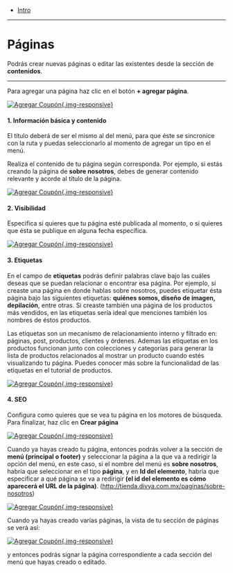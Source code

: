 - [Intro](#intro)

***

<a name="intro"></a>
# Páginas

Podrás crear nuevas páginas o editar las existentes desde la sección de **contenidos**.

---
Para agregar una página haz clic en el botón **+ agregar página**.

[![Agregar Coupón](/img/help/how/single/add-page.jpg){.img-responsive}](/img/help/how/single/add-page.jpg)

#### 1. Información básica y contenido

El título deberá de ser el mismo al del menú, para que éste se sincronice con la ruta y puedas seleccionarlo al momento de agregar un tipo en el menú.

Realiza el contenido de tu página según corresponda. Por ejemplo, si estás creando la página de **sobre nosotros**, debes de generar contenido relevante y acorde al título de la página.

[![Agregar Coupón](/img/help/how/single/page-info.jpg){.img-responsive}](/img/help/how/single/page-info.jpg)

#### 2. Visibilidad

Especifica si quieres que tu página esté publicada al momento, o si quieres que ésta se publique en alguna fecha específica.

[![Agregar Coupón](/img/help/how/single/page-visibility-date.jpg){.img-responsive}](/img/help/how/single/page-visibility-date.jpg)

#### 3. Etiquetas

En el campo de **etiquetas** podrás definir palabras clave bajo las cuáles deseas que se puedan relacionar o encontrar esa página. Por ejemplo, si creaste una página en donde hablas sobre nosotros, puedes etiquetar ésta página bajo las siguientes etiquetas: **quiénes somos, diseño de imagen, depilación**, entre otras. Si creaste también una página de los productos más vendidos, en las etiquetas sería ideal que menciones también los nombres de éstos productos.

Las etiquetas son un mecanismo de relacionamiento interno y filtrado en: páginas, post, productos, clientes y órdenes. Ademas las etiquetas en los productos funcionan junto con colecciones y categorías para generar la lista de productos relacionados al mostrar un producto cuando estés visualizando tu página. Puedes conocer más sobre la funcionalidad de las etiquetas en el tutorial de productos.

[![Agregar Coupón](/img/help/how/single/page-visibility-tags.jpg){.img-responsive}](/img/help/how/single/page-visibility-tags.jpg)

#### 4. SEO

Configura como quieres que se vea tu página en los motores de búsqueda.
Para finalizar, haz clic en **Crear página**

[![Agregar Coupón](/img/help/how/single/page-seo.jpg){.img-responsive}](/img/help/how/single/page-seo.jpg)

Cuando ya hayas creado tu página, entonces podrás volver a la sección de **menú (principal o footer)** y seleccionar la página a la que va a redirigir la opción del menú, en este caso, si el nombre del menú es **sobre nosotros**, habría que seleccionar en el tipo **página**, y en **Id del elemento**, habría que especificar a qué página se va a redirigir **(el id del elemento es cómo aparecerá el URL de la página)**.
(http://tienda.divya.com.mx/paginas/sobre-nosotros)

[![Agregar Coupón](/img/help/how/single/page-nav.jpg){.img-responsive}](/img/help/how/single/page-nav.jpg)

Cuando ya hayas creado varias páginas, la vista de tu sección de páginas se verá así:

[![Agregar Coupón](/img/help/how/single/pages.jpg){.img-responsive}](/img/help/how/single/pages.jpg)

y entonces podrás signar la página correspondiente a cada sección del menú que hayas creado o editado.

